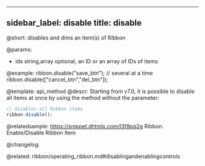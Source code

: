 
---
sidebar_label: disable
title: disable
---          

@short: disables and dims an item(s) of Ribbon


@params:
- ids 		string,array		optional, an ID or an array of IDs of items



@example:
ribbon.disable("save_btn");
// several at a time
ribbon.disable(["cancel_btn","del_btn"]);


@template: api_method
@descr:
Starting from v7.0, it is possible to disable all items at once by using the method without the parameter:

~~~js
// disables all Ribbon items
ribbon.disable();
~~~


@relatedsample: https://snippet.dhtmlx.com/l3f8pq2g	Ribbon. Enable/Disable Ribbon Item

@changelog:

@related: ribbon/operating_ribbon.md#disablingandenablingcontrols
